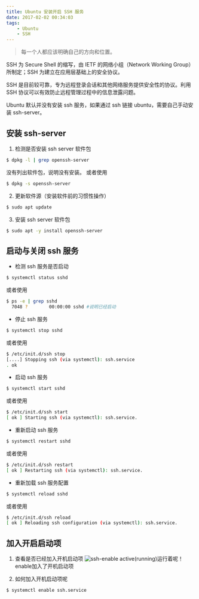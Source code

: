 ```yaml
---
title: Ubuntu 安装开启 SSH 服务
date: 2017-02-02 00:34:03
tags:
    - Ubuntu
    - SSH
---
```


> 每一个人都应该明确自己的方向和位置。

SSH 为 Secure Shell 的缩写，由 IETF 的网络小组（Network Working Group）所制定；SSH 为建立在应用层基础上的安全协议。

<!-- more -->

SSH 是目前较可靠，专为远程登录会话和其他网络服务提供安全性的协议。利用 SSH 协议可以有效防止远程管理过程中的信息泄露问题。

Ubuntu 默认并没有安装 ssh 服务，如果通过 ssh 链接 ubuntu，需要自己手动安装 ssh-server。

## 安装 ssh-server

1. 检测是否安装 ssh server 软件包
``` bash
$ dpkg -l | grep openssh-server
```
  没有列出软件包，说明没有安装。
  或者使用
``` bash
$ dpkg -s openssh-server
```

2. 更新软件源（安装软件前的习惯性操作）
``` bash
$ sudo apt update
```

3. 安装 ssh server 软件包
``` bash
$ sudo apt -y install openssh-server
```

## 启动与关闭 ssh 服务

* 检测 ssh 服务是否启动
``` bash
$ systemctl status sshd
```
  或者使用
``` bash
$ ps -e | grep sshd
  7048 ?        00:00:00 sshd #说明已经启动
```

* 停止 ssh 服务
``` bash
$ systemctl stop sshd
```
  或者使用
``` bash
$ /etc/init.d/ssh stop
[....] Stopping ssh (via systemctl): ssh.service
. ok
```

* 启动 ssh 服务
``` bash
$ systemctl start sshd
```
  或者使用
``` bash
$ /etc/init.d/ssh start
[ ok ] Starting ssh (via systemctl): ssh.service.
```

* 重新启动 ssh 服务
``` bash
$ systemctl restart sshd
```
  或者使用
``` bash
$ /etc/init.d/ssh restart
[ ok ] Restarting ssh (via systemctl): ssh.service.
```

* 重新加载 ssh 服务配置
``` bash
$ systemctl reload sshd
```
  或者使用
``` bash
$ /etc/init.d/ssh reload
[ ok ] Reloading ssh configuration (via systemctl): ssh.service.
```

## 加入开启启动项

1. 查看是否已经加入开机启动项
![ssh-enable](/img/201702/ssh/ssh_enable.png)
  active(running)运行着呢！ enable加入了开机启动项

2. 如何加入开机启动项呢
``` bash
$ systemctl enable ssh.service
```
